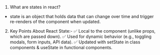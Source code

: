 1. What are states in react?

- state is an object that holds data that can change over time and trigger re-renders of the component when updated.

2. Key Points About React State:-
   ✅ Local to the component (unlike props, which are passed down).
   ✅ Used for dynamic behavior (e.g., toggling modals, form inputs, API data).
   ✅ Updated with setState in class components & useState in functional components.
